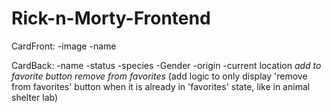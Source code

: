 # Rick-n-Morty-Frontend

CardFront:
  -image
  -name

CardBack:
  -name
  -status
  -species
  -Gender
  -origin
  -current location
  *add to favorite button*
  *remove from favorites*
  (add logic to only display 'remove from favorites' button when it is already in 'favorites' state, like in animal shelter lab)
